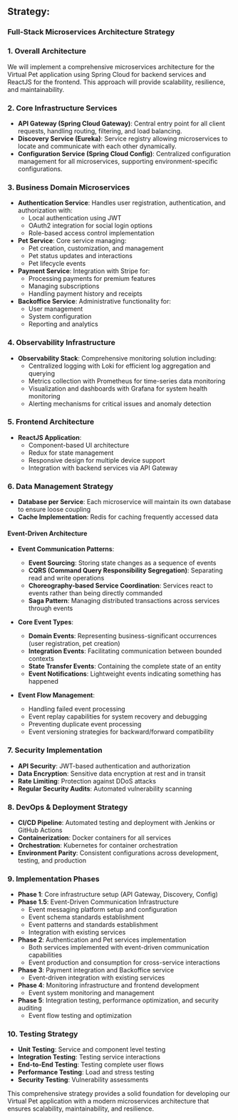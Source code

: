 ## Strategy:

### Full-Stack Microservices Architecture Strategy

### 1. Overall Architecture

We will implement a comprehensive microservices architecture for the Virtual Pet application using Spring Cloud for backend services and ReactJS for the frontend. This approach will provide scalability, resilience, and maintainability.

### 2. Core Infrastructure Services

- **API Gateway (Spring Cloud Gateway)**: Central entry point for all client requests, handling routing, filtering, and load balancing.
- **Discovery Service (Eureka)**: Service registry allowing microservices to locate and communicate with each other dynamically.
- **Configuration Service (Spring Cloud Config)**: Centralized configuration management for all microservices, supporting environment-specific configurations.

### 3. Business Domain Microservices

- **Authentication Service**: Handles user registration, authentication, and authorization with:
    - Local authentication using JWT
    - OAuth2 integration for social login options
    - Role-based access control implementation
- **Pet Service**: Core service managing:
    - Pet creation, customization, and management
    - Pet status updates and interactions
    - Pet lifecycle events
- **Payment Service**: Integration with Stripe for:
    - Processing payments for premium features
    - Managing subscriptions
    - Handling payment history and receipts
- **Backoffice Service**: Administrative functionality for:
    - User management
    - System configuration
    - Reporting and analytics

### 4. Observability Infrastructure

- **Observability Stack**: Comprehensive monitoring solution including:
    - Centralized logging with Loki for efficient log aggregation and querying
    - Metrics collection with Prometheus for time-series data monitoring
    - Visualization and dashboards with Grafana for system health monitoring
    - Alerting mechanisms for critical issues and anomaly detection

### 5. Frontend Architecture

- **ReactJS Application**:
    - Component-based UI architecture
    - Redux for state management
    - Responsive design for multiple device support
    - Integration with backend services via API Gateway

### 6. Data Management Strategy

- **Database per Service**: Each microservice will maintain its own database to ensure loose coupling
- **Cache Implementation**: Redis for caching frequently accessed data

#### Event-Driven Architecture

- **Event Communication Patterns**:
  - **Event Sourcing**: Storing state changes as a sequence of events
  - **CQRS (Command Query Responsibility Segregation)**: Separating read and write operations
  - **Choreography-based Service Coordination**: Services react to events rather than being directly commanded
  - **Saga Pattern**: Managing distributed transactions across services through events

- **Core Event Types**:
  - **Domain Events**: Representing business-significant occurrences (user registration, pet creation)
  - **Integration Events**: Facilitating communication between bounded contexts
  - **State Transfer Events**: Containing the complete state of an entity
  - **Event Notifications**: Lightweight events indicating something has happened

- **Event Flow Management**:
  - Handling failed event processing
  - Event replay capabilities for system recovery and debugging
  - Preventing duplicate event processing
  - Event versioning strategies for backward/forward compatibility

### 7. Security Implementation

- **API Security**: JWT-based authentication and authorization
- **Data Encryption**: Sensitive data encryption at rest and in transit
- **Rate Limiting**: Protection against DDoS attacks
- **Regular Security Audits**: Automated vulnerability scanning

### 8. DevOps & Deployment Strategy

- **CI/CD Pipeline**: Automated testing and deployment with Jenkins or GitHub Actions
- **Containerization**: Docker containers for all services
- **Orchestration**: Kubernetes for container orchestration
- **Environment Parity**: Consistent configurations across development, testing, and production

### 9. Implementation Phases

- **Phase 1**: Core infrastructure setup (API Gateway, Discovery, Config)
- **Phase 1.5**: Event-Driven Communication Infrastructure
  - Event messaging platform setup and configuration
  - Event schema standards establishment
  - Event patterns and standards establishment
  - Integration with existing services
- **Phase 2**: Authentication and Pet services implementation
  - Both services implemented with event-driven communication capabilities
  - Event production and consumption for cross-service interactions
- **Phase 3**: Payment integration and Backoffice service
  - Event-driven integration with existing services
- **Phase 4**: Monitoring infrastructure and frontend development
  - Event system monitoring and management
- **Phase 5**: Integration testing, performance optimization, and security auditing
  - Event flow testing and optimization

### 10. Testing Strategy

- **Unit Testing**: Service and component level testing
- **Integration Testing**: Testing service interactions
- **End-to-End Testing**: Testing complete user flows
- **Performance Testing**: Load and stress testing
- **Security Testing**: Vulnerability assessments

This comprehensive strategy provides a solid foundation for developing our Virtual Pet application with a modern microservices architecture that ensures scalability, maintainability, and resilience.


